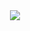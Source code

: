 <div id="header" align="center">
  <img src="https://media.giphy.com/media/RDZo7znAdn2u7sAcWH/giphy.gif"/>
</div>
<div id="view-count">
<img src="https://komarev.com/ghpvc/?username=Cilly00&style=flat-square&color=blue" alt=""/>
</div>
